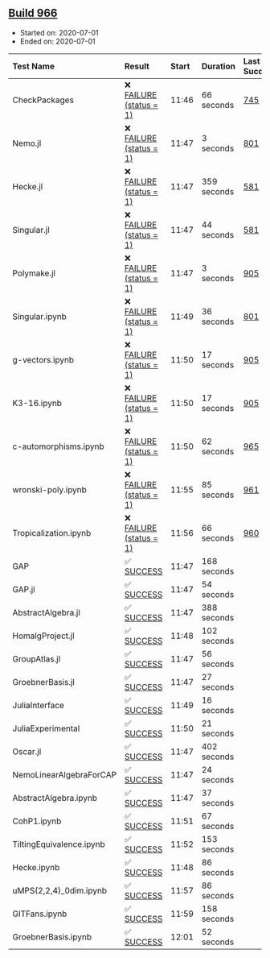 ## [Build 966](https://oscarci.mathematik.uni-kl.de/job/oscar-julia-1.4/966/)

* Started on: 2020-07-01
* Ended on: 2020-07-01

| Test Name    | Result | Start | Duration | Last Success | First Failure |
|:-------------|:-------|:------|:---------|:-------------|:--------------|
| CheckPackages | ❌ [FAILURE (status = 1)](https://oscarci.mathematik.uni-kl.de/job/oscar-julia-1.4/966/artifact/logs/build-966/CheckPackages.log) | 11:46 | 66 seconds | [745](https://oscarci.mathematik.uni-kl.de/job/oscar-julia-1.4/745/) | [746](https://oscarci.mathematik.uni-kl.de/job/oscar-julia-1.4/746/) |
| Nemo.jl | ❌ [FAILURE (status = 1)](https://oscarci.mathematik.uni-kl.de/job/oscar-julia-1.4/966/artifact/logs/build-966/Nemo.jl.log) | 11:47 | 3 seconds | [801](https://oscarci.mathematik.uni-kl.de/job/oscar-julia-1.4/801/) | [802](https://oscarci.mathematik.uni-kl.de/job/oscar-julia-1.4/802/) |
| Hecke.jl | ❌ [FAILURE (status = 1)](https://oscarci.mathematik.uni-kl.de/job/oscar-julia-1.4/966/artifact/logs/build-966/Hecke.jl.log) | 11:47 | 359 seconds | [581](https://oscarci.mathematik.uni-kl.de/job/oscar-julia-1.4/581/) | [582](https://oscarci.mathematik.uni-kl.de/job/oscar-julia-1.4/582/) |
| Singular.jl | ❌ [FAILURE (status = 1)](https://oscarci.mathematik.uni-kl.de/job/oscar-julia-1.4/966/artifact/logs/build-966/Singular.jl.log) | 11:47 | 44 seconds | [581](https://oscarci.mathematik.uni-kl.de/job/oscar-julia-1.4/581/) | [582](https://oscarci.mathematik.uni-kl.de/job/oscar-julia-1.4/582/) |
| Polymake.jl | ❌ [FAILURE (status = 1)](https://oscarci.mathematik.uni-kl.de/job/oscar-julia-1.4/966/artifact/logs/build-966/Polymake.jl.log) | 11:47 | 3 seconds | [905](https://oscarci.mathematik.uni-kl.de/job/oscar-julia-1.4/905/) | [907](https://oscarci.mathematik.uni-kl.de/job/oscar-julia-1.4/907/) |
| Singular.ipynb | ❌ [FAILURE (status = 1)](https://oscarci.mathematik.uni-kl.de/job/oscar-julia-1.4/966/artifact/logs/build-966/Singular.ipynb.log) | 11:49 | 36 seconds | [801](https://oscarci.mathematik.uni-kl.de/job/oscar-julia-1.4/801/) | [802](https://oscarci.mathematik.uni-kl.de/job/oscar-julia-1.4/802/) |
| g-vectors.ipynb | ❌ [FAILURE (status = 1)](https://oscarci.mathematik.uni-kl.de/job/oscar-julia-1.4/966/artifact/logs/build-966/g-vectors.ipynb.log) | 11:50 | 17 seconds | [905](https://oscarci.mathematik.uni-kl.de/job/oscar-julia-1.4/905/) | [907](https://oscarci.mathematik.uni-kl.de/job/oscar-julia-1.4/907/) |
| K3-16.ipynb | ❌ [FAILURE (status = 1)](https://oscarci.mathematik.uni-kl.de/job/oscar-julia-1.4/966/artifact/logs/build-966/K3-16.ipynb.log) | 11:50 | 17 seconds | [905](https://oscarci.mathematik.uni-kl.de/job/oscar-julia-1.4/905/) | [907](https://oscarci.mathematik.uni-kl.de/job/oscar-julia-1.4/907/) |
| c-automorphisms.ipynb | ❌ [FAILURE (status = 1)](https://oscarci.mathematik.uni-kl.de/job/oscar-julia-1.4/966/artifact/logs/build-966/c-automorphisms.ipynb.log) | 11:50 | 62 seconds | [965](https://oscarci.mathematik.uni-kl.de/job/oscar-julia-1.4/965/) | [966](https://oscarci.mathematik.uni-kl.de/job/oscar-julia-1.4/966/) |
| wronski-poly.ipynb | ❌ [FAILURE (status = 1)](https://oscarci.mathematik.uni-kl.de/job/oscar-julia-1.4/966/artifact/logs/build-966/wronski-poly.ipynb.log) | 11:55 | 85 seconds | [961](https://oscarci.mathematik.uni-kl.de/job/oscar-julia-1.4/961/) | [962](https://oscarci.mathematik.uni-kl.de/job/oscar-julia-1.4/962/) |
| Tropicalization.ipynb | ❌ [FAILURE (status = 1)](https://oscarci.mathematik.uni-kl.de/job/oscar-julia-1.4/966/artifact/logs/build-966/Tropicalization.ipynb.log) | 11:56 | 66 seconds | [960](https://oscarci.mathematik.uni-kl.de/job/oscar-julia-1.4/960/) | [961](https://oscarci.mathematik.uni-kl.de/job/oscar-julia-1.4/961/) |
| GAP | ✅ [SUCCESS](https://oscarci.mathematik.uni-kl.de/job/oscar-julia-1.4/966/artifact/logs/build-966/GAP.log) | 11:47 | 168 seconds |  |  |
| GAP.jl | ✅ [SUCCESS](https://oscarci.mathematik.uni-kl.de/job/oscar-julia-1.4/966/artifact/logs/build-966/GAP.jl.log) | 11:47 | 54 seconds |  |  |
| AbstractAlgebra.jl | ✅ [SUCCESS](https://oscarci.mathematik.uni-kl.de/job/oscar-julia-1.4/966/artifact/logs/build-966/AbstractAlgebra.jl.log) | 11:47 | 388 seconds |  |  |
| HomalgProject.jl | ✅ [SUCCESS](https://oscarci.mathematik.uni-kl.de/job/oscar-julia-1.4/966/artifact/logs/build-966/HomalgProject.jl.log) | 11:48 | 102 seconds |  |  |
| GroupAtlas.jl | ✅ [SUCCESS](https://oscarci.mathematik.uni-kl.de/job/oscar-julia-1.4/966/artifact/logs/build-966/GroupAtlas.jl.log) | 11:47 | 56 seconds |  |  |
| GroebnerBasis.jl | ✅ [SUCCESS](https://oscarci.mathematik.uni-kl.de/job/oscar-julia-1.4/966/artifact/logs/build-966/GroebnerBasis.jl.log) | 11:47 | 27 seconds |  |  |
| JuliaInterface | ✅ [SUCCESS](https://oscarci.mathematik.uni-kl.de/job/oscar-julia-1.4/966/artifact/logs/build-966/JuliaInterface.log) | 11:49 | 16 seconds |  |  |
| JuliaExperimental | ✅ [SUCCESS](https://oscarci.mathematik.uni-kl.de/job/oscar-julia-1.4/966/artifact/logs/build-966/JuliaExperimental.log) | 11:50 | 21 seconds |  |  |
| Oscar.jl | ✅ [SUCCESS](https://oscarci.mathematik.uni-kl.de/job/oscar-julia-1.4/966/artifact/logs/build-966/Oscar.jl.log) | 11:47 | 402 seconds |  |  |
| NemoLinearAlgebraForCAP | ✅ [SUCCESS](https://oscarci.mathematik.uni-kl.de/job/oscar-julia-1.4/966/artifact/logs/build-966/NemoLinearAlgebraForCAP.log) | 11:47 | 24 seconds |  |  |
| AbstractAlgebra.ipynb | ✅ [SUCCESS](https://oscarci.mathematik.uni-kl.de/job/oscar-julia-1.4/966/artifact/logs/build-966/AbstractAlgebra.ipynb.log) | 11:47 | 37 seconds |  |  |
| CohP1.ipynb | ✅ [SUCCESS](https://oscarci.mathematik.uni-kl.de/job/oscar-julia-1.4/966/artifact/logs/build-966/CohP1.ipynb.log) | 11:51 | 67 seconds |  |  |
| TiltingEquivalence.ipynb | ✅ [SUCCESS](https://oscarci.mathematik.uni-kl.de/job/oscar-julia-1.4/966/artifact/logs/build-966/TiltingEquivalence.ipynb.log) | 11:52 | 153 seconds |  |  |
| Hecke.ipynb | ✅ [SUCCESS](https://oscarci.mathematik.uni-kl.de/job/oscar-julia-1.4/966/artifact/logs/build-966/Hecke.ipynb.log) | 11:48 | 86 seconds |  |  |
| uMPS(2,2,4)_0dim.ipynb | ✅ [SUCCESS](https://oscarci.mathematik.uni-kl.de/job/oscar-julia-1.4/966/artifact/logs/build-966/uMPS-2-2-4-_0dim.ipynb.log) | 11:57 | 86 seconds |  |  |
| GITFans.ipynb | ✅ [SUCCESS](https://oscarci.mathematik.uni-kl.de/job/oscar-julia-1.4/966/artifact/logs/build-966/GITFans.ipynb.log) | 11:59 | 158 seconds |  |  |
| GroebnerBasis.ipynb | ✅ [SUCCESS](https://oscarci.mathematik.uni-kl.de/job/oscar-julia-1.4/966/artifact/logs/build-966/GroebnerBasis.ipynb.log) | 12:01 | 52 seconds |  |  |
